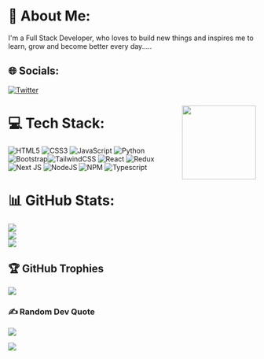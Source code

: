 # 💫 About Me:
I'm a Full Stack Developer, who loves to build new things and inspires me to learn, grow and become better every day.....


## 🌐 Socials:
[![Twitter](https://img.shields.io/badge/Twitter-%231DA1F2.svg?logo=Twitter&logoColor=white)](https://twitter.com/@csyadav130) 

###

<img align="right" height="150" src="https://i.gifer.com/JXA0.gif"  />

###

# 💻 Tech Stack:
![HTML5](https://img.shields.io/badge/html5-%23E34F26.svg?style=for-the-badge&logo=html5&logoColor=white) ![CSS3](https://img.shields.io/badge/css3-%231572B6.svg?style=for-the-badge&logo=css3&logoColor=white) ![JavaScript](https://img.shields.io/badge/javascript-%23323330.svg?style=for-the-badge&logo=javascript&logoColor=%23F7DF1E) ![Python](https://img.shields.io/badge/python-3670A0?style=for-the-badge&logo=python&logoColor=ffdd54)  ![Bootstrap](https://img.shields.io/badge/bootstrap-%23563D7C.svg?style=for-the-badge&logo=bootstrap&logoColor=white)![TailwindCSS](https://img.shields.io/badge/tailwindcss-%2338B2AC.svg?style=for-the-badge&logo=tailwind-css&logoColor=white)
    ![React](https://img.shields.io/badge/react-%2320232a.svg?style=for-the-badge&logo=react&logoColor=%2361DAFB)
    ![Redux](https://img.shields.io/badge/redux-%23593d88.svg?style=for-the-badge&logo=redux&logoColor=white)
      ![Next JS](https://img.shields.io/badge/Next-black?style=for-the-badge&logo=next.js&logoColor=white)
       ![NodeJS](https://img.shields.io/badge/node.js-6DA55F?style=for-the-badge&logo=node.js&logoColor=white)
        ![NPM](https://img.shields.io/badge/NPM-%23000000.svg?style=for-the-badge&logo=npm&logoColor=white)
        ![Typescript](https://img.shields.io/badge/TypeScript-007ACC?style=for-the-badge&logo=typescript&logoColor=white)
# 📊 GitHub Stats:
   ![](https://github-readme-stats.vercel.app/api?username=StarDust130&theme=onedark&hide_border=true&include_all_commits=false&count_private=false)<br/>
![](https://github-readme-streak-stats.herokuapp.com/?user=StarDust130&theme=onedark&hide_border=true)<br/>
![](https://github-readme-stats.vercel.app/api/top-langs/?username=StarDust130&theme=onedark&hide_border=true&include_all_commits=false&count_private=false&layout=compact)

## 🏆 GitHub Trophies
![](https://github-profile-trophy.vercel.app/?username=StarDust130&theme=onestar&no-frame=false&no-bg=false&margin-w=4)

### ✍️ Random Dev Quote
![](https://quotes-github-readme.vercel.app/api?type=horizontal&theme=radical)

[![](https://visitcount.itsvg.in/api?id=StarDust130&icon=0&color=5)](https://visitcount.itsvg.in)







